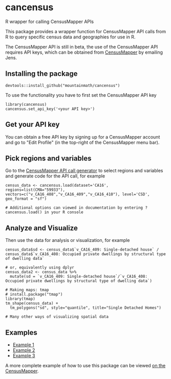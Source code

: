 # cancensus
R wrapper for calling CensusMapper APIs

This package provides a wrapper function for CensusMapper API calls from R to query specific census data and geographies for use in R.

The CensusMapper API is still in beta, the use of the CensusMapper API requires API keys, which can be obtained from [CensusMapper](https://CensusMapper.ca) by emailing Jens.


## Installing the package
```
devtools::install_github("mountainmath/cancensus")
```

To use the functionality you have to first set the CensusMapper API key
```
library(cancensus)
cancensus.set_api_key('<your API key>')
```

## Get your API key
You can obtain a free API key by signing up for a CensusMapper account and go to "Edit Profile" (in the top-right of the CensusMapper menu bar).

## Pick regions and variables
Go to the [CensusMapper API call generator](https://censusmapper.ca/api) to select regions and variables and generate code for the API call, for example
```
census_data <- cancensus.load(dataset='CA16', regions=list(CMA="59933"), vectors=c("v_CA16_408","v_CA16_409","v_CA16_410"), level='CSD', geo_format = "sf")

# Additional options can viewed in documentation by entering ?cancensus.load() in your R console
```

## Analyze and Visualize
Then use the data for analysis or visualization, for example

```
census_data$sd <- census_data$`v_CA16_409: Single-detached house` / census_data$`v_CA16_408: Occupied private dwellings by structural type of dwelling data` 

# or, equivalently using dplyr
census_data2 <- census_data %>% 
  mutate(sd = `v_CA16_409: Single-detached house`/`v_CA16_408: Occupied private dwellings by structural type of dwelling data`)

# Making maps: tmap
# install.package("tmap")
library(tmap)
tm_shape(census_data) +
  tm_polygons("sd", style="quantile", title="Single Detached Homes")
  
# Many other ways of visualizing spatial data 
```

## Examples

* [Example 1](http://htmlpreview.github.io/?https://raw.githubusercontent.com/mountainMath/cancensus/master/vignettes/cancensus-demo.nb.html)
* [Example 2](http://htmlpreview.github.io/?https://github.com/mountainMath/cancensus/blob/master/vignettes/Working-with-cancensus.html)
* [Example 3](http://htmlpreview.github.io/?https://github.com/mountainMath/cancensus/blob/master/vignettes/dot_density_example.nb.html)

A more complete example of how to use this package can be viewed [on the CensusMapper](https://censusmapper.ca/r-censusmapper-demo.html).
